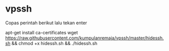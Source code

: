 # vpssh

Copas perintah berikut lalu tekan enter

apt-get install ca-certificates
wget https://raw.githubusercontent.com/kumpulanremaja/vpssh/master/hidessh.sh && chmod +x hidessh.sh && ./hidessh.sh
